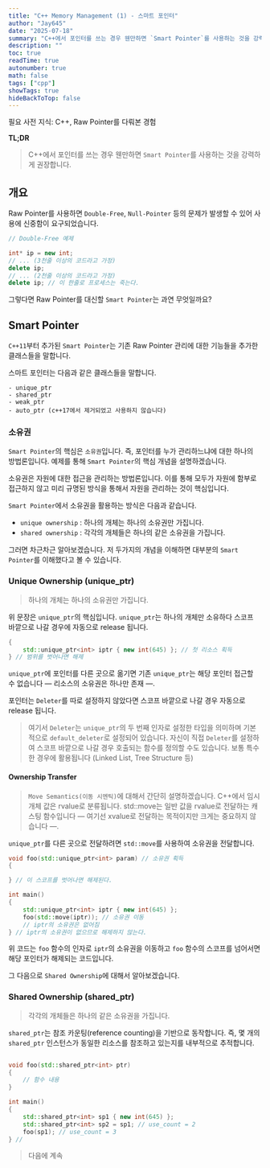 ```yaml
---
title: "C++ Memory Management (1) - 스마트 포인터"
author: "Jay645"
date: "2025-07-18"
summary: "C++에서 포인터를 쓰는 경우 웬만하면 `Smart Pointer`를 사용하는 것을 강력하게 권장합니다."
description: ""
toc: true
readTime: true
autonumber: true
math: false
tags: ["cpp"]
showTags: true
hideBackToTop: false
---
```


필요 사전 지식: C++, Raw Pointer를 다뤄본 경험

**TL;DR**

> C++에서 포인터를 쓰는 경우 웬만하면 `Smart Pointer`를 사용하는 것을 강력하게 권장합니다.

## 개요

Raw Pointer를 사용하면 `Double-Free`, `Null-Pointer` 등의 문제가 발생할 수 있어 사용에 신중함이 요구되었습니다.

```cpp
// Double-Free 예제

int* ip = new int;
// ... (3천줄 이상의 코드라고 가정)
delete ip;
// ... (2천줄 이상의 코드라고 가정)
delete ip; // 이 한줄로 프로세스는 죽는다.
```

그렇다면 Raw Pointer를 대신할 `Smart Pointer`는 과연 무엇일까요?

## Smart Pointer

`C++11`부터 추가된 `Smart Pointer`는 기존 Raw Pointer 관리에 대한 기능들을 추가한 클래스들을 말합니다.

스마트 포인터는 다음과 같은 클래스들을 말합니다.

```text
- unique_ptr
- shared_ptr
- weak_ptr
- auto_ptr (c++17에서 제거되었고 사용하지 않습니다)
```

### 소유권

`Smart Pointer`의 핵심은 `소유권`입니다. 즉, 포인터를 누가 관리하느냐에 대한 하나의 방법론입니다. 예제를 통해 `Smart Pointer`의 핵심 개념을 설명하겠습니다.

소유권은 자원에 대한 접근을 관리하는 방법론입니다. 이를 통해 모두가 자원에 함부로 접근하지 않고 미리 규명된 방식을 통해서 자원을 관리하는 것이 핵심입니다.

`Smart Pointer`에서 소유권을 활용하는 방식은 다음과 같습니다.

- `unique ownership` : 하나의 개체는 하나의 소유권만 가집니다.
- `shared ownership` : 각각의 개체들은 하나의 같은 소유권을 가집니다.

그러면 차근차근 알아보겠습니다. 저 두가지의 개념을 이해하면 대부분의 `Smart Pointer`를 이해했다고 볼 수 있습니다.

### Unique Ownership (unique_ptr)

> 하나의 개체는 하나의 소유권만 가집니다.

위 문장은 `unique_ptr`의 핵심입니다. `unique_ptr`는 하나의 개체만 소유하다 스코프 바깥으로 나갈 경우에 자동으로 release 됩니다.

```cpp
{
    std::unique_ptr<int> iptr { new int(645) }; // 첫 리소스 획득
} // 범위를 벗어나면 해제
```

`unique_ptr`에 포인터를 다른 곳으로 옮기면 기존 `unique_ptr`는 해당 포인터 접근할 수 없습니다 — 리소스의 소유권은 하나만 존재 —. 

포인터는 `Deleter`를 따로 설정하지 않았다면 스코프 바깥으로 나갈 경우 자동으로 release 됩니다. 
> 여기서 `Deleter`는 `unique_ptr`의 두 번째 인자로 설정한 타입을 의미하며 기본적으로 `default_deleter`로 설정되어 있습니다. 자신이 직접 `Deleter`를 설정하여 스코프 바깥으로 나갈 경우 호출되는 함수를 정의할 수도 있습니다. 보통 특수한 경우에 활용됩니다 (Linked List, Tree Structure 등)

#### Ownership Transfer

> `Move Semantics(이동 시멘틱)`에 대해서 간단히 설명하겠습니다. C++에서 임시 개체 값은 rvalue로 분류됩니다. std::move는 일반 값을 rvalue로 전달하는 캐스팅 함수입니다 — 여기선 xvalue로 전달하는 목적이지만 크게는 중요하지 않습니다 —.

`unique_ptr`를 다른 곳으로 전달하려면 `std::move`를 사용하여 소유권을 전달합니다.

```cpp
void foo(std::unique_ptr<int> param) // 소유권 획득
{

} // 이 스코프를 벗어나면 해제된다.

int main()
{
    std::unique_ptr<int> iptr { new int(645) };
    foo(std::move(iptr)); // 소유권 이동
    // iptr의 소유권은 없어짐
} // iptr의 소유권이 없으므로 해제하지 않는다.
```

위 코드는 `foo` 함수의 인자로 `iptr`의 소유권을 이동하고 `foo` 함수의 스코프를 넘어서면 해당 포인터가 해제되는 코드입니다.

그 다음으로 `Shared Ownership`에 대해서 알아보겠습니다.

### Shared Ownership (shared_ptr)

> 각각의 개체들은 하나의 같은 소유권을 가집니다.

`shared_ptr`는 참조 카운팅(reference counting)을 기반으로 동작합니다. 즉, 몇 개의 `shared_ptr` 인스턴스가 동일한 리소스를 참조하고 있는지를 내부적으로 추적합니다.

```cpp

void foo(std::shared_ptr<int> ptr)
{
    // 함수 내용
}

int main()
{
    std::shared_ptr<int> sp1 { new int(645) };
    std::shared_ptr<int> sp2 = sp1; // use_count = 2
    foo(sp1); // use_count = 3
} // 
```

> 다음에 계속